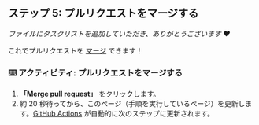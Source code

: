 <!--
<<< 著者メモ: ステップ 5 >>>
前のステップを確認した上で、このステップを開始してください。

用語を定義し、docs.github.com へのリンクを貼ってください。
-->

## ステップ 5: プルリクエストをマージする

_ファイルにタスクリストを追加していただき、ありがとうございます :heart:_

これでプルリクエストを [マージ](https://docs.github.com/get-started/quickstart/github-glossary#merge) できます！

### :keyboard: アクティビティ: プルリクエストをマージする

1. **「Merge pull request」** をクリックします。
1. 約 20 秒待ってから、このページ（手順を実行しているページ）を更新します。[GitHub Actions](https://docs.github.com/en/actions) が自動的に次のステップに更新されます。